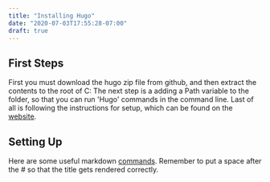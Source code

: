 ```yaml
---
title: "Installing Hugo"
date: "2020-07-03T17:55:28-07:00"
draft: true
---
```


## First Steps

First you must download the hugo zip file from github, and then extract the contents to the root of C:
The next step is a adding a Path variable to the folder, so that you can run 'Hugo' commands in the command line.
Last of all is following the instructions for setup, which can be found on the [website](https://gohugo.io/getting-started/quick-start/).

## Setting Up

Here are some useful markdown [commands](). Remember to put a space after the # so that the title gets rendered correctly.